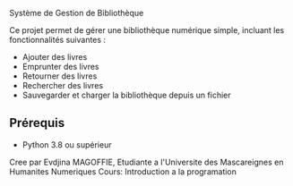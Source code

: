 Système de Gestion de Bibliothèque

Ce projet permet de gérer une bibliothèque numérique simple, incluant les fonctionnalités suivantes :
- Ajouter des livres
- Emprunter des livres
- Retourner des livres
- Rechercher des livres
- Sauvegarder et charger la bibliothèque depuis un fichier

## Prérequis
- Python 3.8 ou supérieur

Cree par Evdjina MAGOFFIE, Etudiante a l'Universite des Mascareignes en Humanites Numeriques 
Cours: Introduction a la programation
